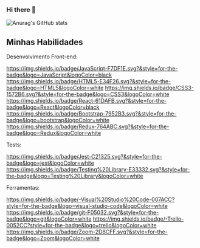 ### Hi there 👋

![Anurag's GitHub stats](https://github-readme-stats.vercel.app/api?username=Glaucoed&show_icons=true&theme=dark)

## Minhas Habilidades

Desenvolvimento Front-end:

  https://img.shields.io/badge/JavaScript-F7DF1E.svg?&style=for-the-badge&logo=JavaScript&logoColor=black  
  https://img.shields.io/badge/HTML5-E34F26.svg?&style=for-the-badge&logo=HTML5&logoColor=white
  https://img.shields.io/badge/CSS3-1572B6.svg?&style=for-the-badge&logo=CSS3&logoColor=white
  https://img.shields.io/badge/React-61DAFB.svg?&style=for-the-badge&logo=React&logoColor=black
  https://img.shields.io/badge/Bootstrap-7952B3.svg?&style=for-the-badge&logo=bootstrap&logoColor=white
  https://img.shields.io/badge/Redux-764ABC.svg?&style=for-the-badge&logo=Redux&logoColor=white
  
<!-- **Desenvolvimento Front-end:** -->
  
Tests:

https://img.shields.io/badge/Jest-C21325.svg?&style=for-the-badge&logo=jest&logoColor=white
https://img.shields.io/badge/Testing%20Library-E33332.svg?&style=for-the-badge&logo=Testing%20Library&logoColor=white

Ferramentas:

  https://img.shields.io/badge/-Visual%20Studio%20Code-007ACC?style=for-the-badge&logo=visual-studio-code&logoColor=white
  https://img.shields.io/badge/git-F05032.svg?&style=for-the-badge&logo=git&logoColor=white
  https://img.shields.io/badge/-Trello-0052CC?style=for-the-badge&logo=trello&logoColor=white
  https://img.shields.io/badge/Zoom-2D8CFF.svg?&style=for-the-badge&logo=Zoom&logoColor=white
 
